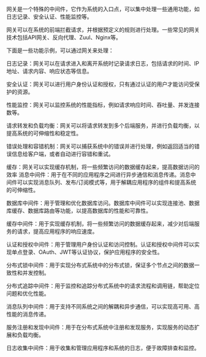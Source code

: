 网关是一个特殊的中间件，它作为系统的入口点，可以集中处理一些通用功能，如日志记录、安全认证、性能监控等。

网关可以在系统的前端拦截请求，并根据预定义的规则进行处理。一些常见的网关技术包括API网关、反向代理、Zuul、Nginx等。

下面是一些功能示例，可以通过网关来处理：

日志记录：网关可以在请求进入和离开系统时记录请求日志，包括请求的时间、IP地址、请求内容、响应状态等信息。

安全认证：网关可以进行用户身份认证和授权，只有通过认证的用户才能访问受保护的资源。

性能监控：网关可以监控系统的性能指标，例如请求响应时间、吞吐量、并发连接数等。

请求转发和负载均衡：网关可以将请求转发到多个后端服务，并进行负载均衡，以提高系统的可伸缩性和稳定性。

错误处理和容错机制：网关可以捕获系统中的错误并进行处理，例如返回适当的错误信息给客户端，或者自动进行容错和重试。

缓存：网关可以实现缓存机制，将一些频繁访问的数据缓存起来，提高数据访问的效率
消息中间件：用于在不同的应用程序之间进行异步通信和消息传递。消息中间件可以实现消息队列、发布/订阅模式等，用于解耦应用程序的组件和提高系统的可伸缩性。

数据库中间件：用于管理和优化数据库访问。数据库中间件可以实现连接池、数据库缓存、数据库路由等功能，以提高数据库的性能和可靠性。

缓存中间件：用于实现缓存机制，将一些频繁访问的数据缓存起来，减少对后端服务的请求，提高应用程序的响应速度。

认证和授权中间件：用于管理用户身份认证和访问控制。认证和授权中间件可以实现单点登录、OAuth、JWT等认证协议，保护应用程序的安全性。

分布式锁中间件：用于实现分布式系统中的分布式锁，保证多个节点之间的数据一致性和并发控制。

分布式追踪中间件：用于监控和追踪分布式系统中的请求流程和调用链，帮助定位问题和优化性能。

消息队列中间件：用于支持不同系统之间的解耦和异步通信，可以实现高可用、高性能的消息传递。

服务注册和发现中间件：用于在分布式系统中注册和发现服务，实现服务的动态扩展和负载均衡。

日志收集中间件：用于收集和管理应用程序和系统的日志，便于故障排查和监控。
